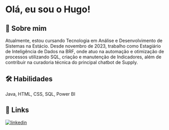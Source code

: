 
# Olá, eu sou o Hugo!


## 🚀 Sobre mim
Atualmente, estou cursando Tecnologia em Análise e Desenvolvimento de Sistemas na Estácio. Desde novembro de 2023, trabalho como Estagiário de Inteligência de Dados na BRF, onde atuo na automação e otimização de processos utilizando SQL, criação e manutenção de Indicadores, além de contribuir na curadoria técnica do principal chatbot de Supply.


## 🛠 Habilidades
Java, HTML, CSS, SQL, Power BI


## 🔗 Links
[![linkedin](https://img.shields.io/badge/linkedin-0A66C2?style=for-the-badge&logo=linkedin&logoColor=white)](www.linkedin.com/in/hugo-guilherme-dias)